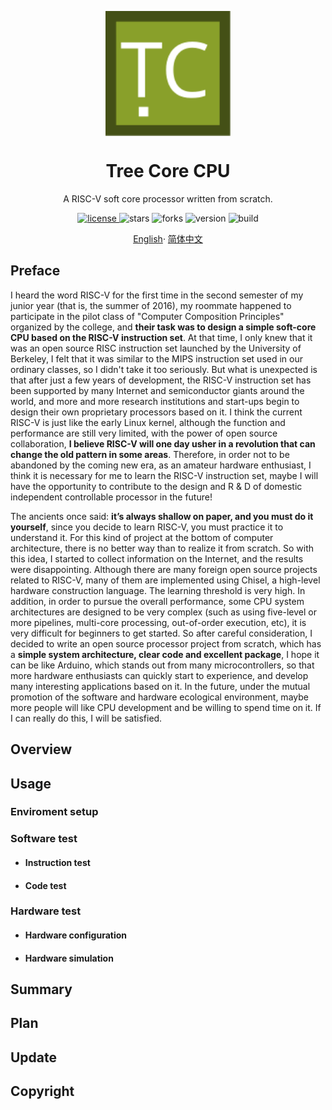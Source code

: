 <p align="center">
    <img width="200px" src="./.images/tree_core_logo.svg" align="center" alt="Tree Core CPU" />
    <h1 align="center">Tree Core CPU</h1>
    <p align="center">A RISC-V soft core processor written from scratch.</p>
</p>
<p align="center">
    <a href="./LICENSE">
        <img alt="license" src="https://img.shields.io/github/license/microdynamics-cpu/tree_core_cpu.svg" />
    </a>
    <img alt="stars" src="https://img.shields.io/github/stars/microdynamics-cpu/tree_core_cpu.svg" />
    <img alt="forks" src="https://img.shields.io/github/forks/microdynamics-cpu/tree_core_cpu.svg" />
    <img alt="version" src="https://img.shields.io/badge/version-1.0.0-FF69B4.svg" />
    <img alt="build" src="https://travis-ci.org/microdynamics-cpu/tree_core_cpu.svg?branch=main" />
</p>

<p align="center">
    <a href="./README.md">English</a>·
    <a href="./README_zh-CN">简体中文</a>
</p>

## Preface

I heard the word RISC-V for the first time in the second semester of my junior year (that is, the summer of 2016), my roommate happened to participate in the pilot class of "Computer Composition Principles" organized by the college, and **their task was to design a simple soft-core CPU based on the RISC-V instruction set**. At that time, I only knew that it was an open source RISC instruction set launched by the University of Berkeley, I felt that it was similar to the MIPS instruction set used in our ordinary classes, so I didn't take it too seriously. But what is unexpected is that after just a few years of development, the RISC-V instruction set has been supported by many Internet and semiconductor giants around the world, and more and more research institutions and start-ups begin to design their own proprietary processors based on it. I think the current RISC-V is just like the early Linux kernel, although the function and performance are still very limited, with the power of open source collaboration, **I believe RISC-V will one day usher in a revolution that can change the old pattern in some areas**. Therefore, in order not to be abandoned by the coming new era, as an amateur hardware enthusiast, I think it is necessary for me to learn the RISC-V instruction set, maybe I will have the opportunity to contribute to the design and R & D of domestic independent controllable processor in the future!

The ancients once said: **it’s always shallow on paper, and you must do it yourself**, since you decide to learn RISC-V, you must practice it to understand it. For this kind of project at the bottom of computer architecture, there is no better way than to realize it from scratch. So with this idea, I started to collect information on the Internet, and the results were disappointing. Although there are many foreign open source projects related to RISC-V, many of them are implemented using Chisel, a high-level hardware construction language. The learning threshold is very high. In addition, in order to pursue the overall performance, some CPU system architectures are designed to be very complex (such as using five-level or more pipelines, multi-core processing, out-of-order execution, etc), it is very difficult for beginners to get started. So after careful consideration,  I decided to write an open source processor project from scratch, which has a **simple system architecture, clear code and excellent package**, I hope it can be like Arduino, which stands out from many microcontrollers, so that more hardware enthusiasts can quickly start to experience, and develop many interesting applications based on it. In the future, under the mutual promotion of the software and hardware ecological environment, maybe more people will like CPU development and be willing to spend time on it. If I can really do this, I will be satisfied.

## Overview

## Usage

### Enviroment setup

### Software test

- #### Instruction test

- #### Code test

### Hardware test

- #### Hardware configuration

- #### Hardware simulation

## Summary

## Plan

## Update

## Copyright

